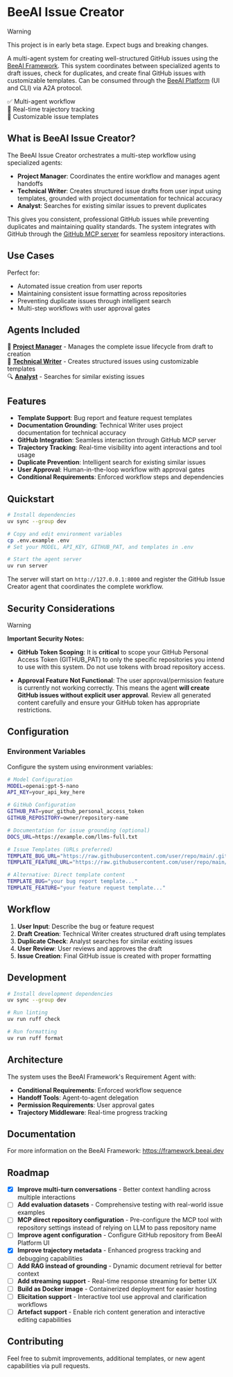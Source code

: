 # BeeAI Issue Creator

> [!WARNING]
> This project is in early beta stage. Expect bugs and breaking changes.

A multi-agent system for creating well-structured GitHub issues using the [BeeAI Framework](https://framework.beeai.dev/experimental/requirement-agent). This system coordinates between specialized agents to draft issues, check for duplicates, and create final GitHub issues with customizable templates. Can be consumed through the [BeeAI Platform](https://beeai.dev) (UI and CLI) via A2A protocol.

✅ Multi-agent workflow  
🔄 Real-time trajectory tracking  
📝 Customizable issue templates

## What is BeeAI Issue Creator?

The BeeAI Issue Creator orchestrates a multi-step workflow using specialized agents:

- **Project Manager**: Coordinates the entire workflow and manages agent handoffs
- **Technical Writer**: Creates structured issue drafts from user input using templates, grounded with project documentation for technical accuracy
- **Analyst**: Searches for existing similar issues to prevent duplicates

This gives you consistent, professional GitHub issues while preventing duplicates and maintaining quality standards. The system integrates with GitHub through the [GitHub MCP server](https://github.com/modelcontextprotocol/servers/tree/main/src/github) for seamless repository interactions.

## Use Cases

Perfect for:
- Automated issue creation from user reports
- Maintaining consistent issue formatting across repositories
- Preventing duplicate issues through intelligent search
- Multi-step workflows with user approval gates

## Agents Included

🎯 **[Project Manager](src/agents/agent_manager.py)** - Manages the complete issue lifecycle from draft to creation  
📝 **[Technical Writer](src/agents/agent_writer.py)** - Creates structured issues using customizable templates  
🔍 **[Analyst](src/agents/agent_analyst.py)** - Searches for similar existing issues

## Features

- **Template Support**: Bug report and feature request templates
- **Documentation Grounding**: Technical Writer uses project documentation for technical accuracy
- **GitHub Integration**: Seamless interaction through GitHub MCP server
- **Trajectory Tracking**: Real-time visibility into agent interactions and tool usage
- **Duplicate Prevention**: Intelligent search for existing similar issues
- **User Approval**: Human-in-the-loop workflow with approval gates
- **Conditional Requirements**: Enforced workflow steps and dependencies

## Quickstart

```bash
# Install dependencies
uv sync --group dev

# Copy and edit environment variables
cp .env.example .env
# Set your MODEL, API_KEY, GITHUB_PAT, and templates in .env

# Start the agent server
uv run server
```

The server will start on `http://127.0.0.1:8000` and register the GitHub Issue Creator agent that coordinates the complete workflow.

## Security Considerations

> [!WARNING]
> **Important Security Notes:**
> 
> - **GitHub Token Scoping**: It is **critical** to scope your GitHub Personal Access Token (GITHUB_PAT) to only the specific repositories you intend to use with this system. Do not use tokens with broad repository access.
> 
> - **Approval Feature Not Functional**: The user approval/permission feature is currently not working correctly. This means the agent **will create GitHub issues without explicit user approval**. Review all generated content carefully and ensure your GitHub token has appropriate restrictions.

## Configuration

### Environment Variables

Configure the system using environment variables:

```bash
# Model Configuration
MODEL=openai:gpt-5-nano
API_KEY=your_api_key_here

# GitHub Configuration  
GITHUB_PAT=your_github_personal_access_token
GITHUB_REPOSITORY=owner/repository-name

# Documentation for issue grounding (optional)
DOCS_URL=https://example.com/llms-full.txt

# Issue Templates (URLs preferred)
TEMPLATE_BUG_URL="https://raw.githubusercontent.com/user/repo/main/.github/ISSUE_TEMPLATE/bug_report.md"
TEMPLATE_FEATURE_URL="https://raw.githubusercontent.com/user/repo/main/.github/ISSUE_TEMPLATE/feature_request.md"

# Alternative: Direct template content
TEMPLATE_BUG="your bug report template..."
TEMPLATE_FEATURE="your feature request template..."
```

## Workflow

1. **User Input**: Describe the bug or feature request
2. **Draft Creation**: Technical Writer creates structured draft using templates
3. **Duplicate Check**: Analyst searches for similar existing issues
4. **User Review**: User reviews and approves the draft
5. **Issue Creation**: Final GitHub issue is created with proper formatting

## Development

```bash
# Install development dependencies
uv sync --group dev

# Run linting
uv run ruff check

# Run formatting
uv run ruff format
```

## Architecture

The system uses the BeeAI Framework's Requirement Agent with:
- **Conditional Requirements**: Enforced workflow sequence
- **Handoff Tools**: Agent-to-agent delegation
- **Permission Requirements**: User approval gates
- **Trajectory Middleware**: Real-time progress tracking

## Documentation

For more information on the BeeAI Framework: https://framework.beeai.dev

## Roadmap

- [x] **Improve multi-turn conversations** - Better context handling across multiple interactions
- [ ] **Add evaluation datasets** - Comprehensive testing with real-world issue examples  
- [ ] **MCP direct repository configuration** - Pre-configure the MCP tool with repository settings instead of relying on LLM to pass repository name
- [ ] **Improve agent configuration** - Configure GitHub repository from BeeAI Platform UI
- [x] **Improve trajectory metadata** - Enhanced progress tracking and debugging capabilities
- [ ] **Add RAG instead of grounding** - Dynamic document retrieval for better context
- [ ] **Add streaming support** - Real-time response streaming for better UX
- [ ] **Build as Docker image** - Containerized deployment for easier hosting
- [ ] **Elicitation support** - Interactive tool use approval and clarification workflows
- [ ] **Artefact support** - Enable rich content generation and interactive editing capabilities

## Contributing

Feel free to submit improvements, additional templates, or new agent capabilities via pull requests.